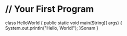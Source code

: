 # // Your First Program

class HelloWorld {
    public static void main(String[] args) {
        System.out.println("Hello, World!"); 
    }Sonam
}
